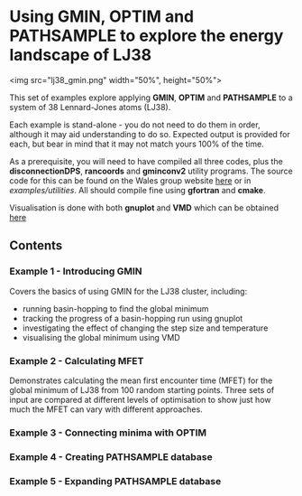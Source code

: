 # Using GMIN, OPTIM and PATHSAMPLE to explore the energy landscape of LJ38
<img src="lj38_gmin.png" width="50%", height="50%">

This set of examples explore applying **GMIN**, **OPTIM** and **PATHSAMPLE** to a system of 38 Lennard-Jones atoms (LJ38).

Each example is stand-alone - you do not need to do them in order, although it may aid understanding to do so.
Expected output is provided for each, but bear in mind that it may not match yours 100% of the time.

As a prerequisite, you will need to have compiled all three codes, plus the **disconnectionDPS**, **rancoords** and **gminconv2** utility programs. 
The source code for this can be found on the Wales group website [here](http://www-wales.ch.cam.ac.uk/svn.tar.bz2) or in *examples/utilities*.
All should compile fine using **gfortran** and **cmake**.

Visualisation is done with both **gnuplot** and **VMD** which can be obtained [here](http://www.ks.uiuc.edu/Research/vmd/)

## Contents

### Example 1 - Introducing GMIN

Covers the basics of using GMIN for the LJ38 cluster, including:
- running basin-hopping to find the global minimum
- tracking the progress of a basin-hopping run using gnuplot
- investigating the effect of changing the step size and temperature
- visualising the global minimum using VMD

### Example 2 - Calculating MFET

Demonstrates calculating the mean first encounter time (MFET) for the global minimum of LJ38 from 100 random starting points.
Three sets of input are compared at different levels of optimisation to show just how much the MFET can vary with different approaches.

### Example 3 - Connecting minima with OPTIM

### Example 4 - Creating PATHSAMPLE database 

### Example 5 - Expanding PATHSAMPLE database 

